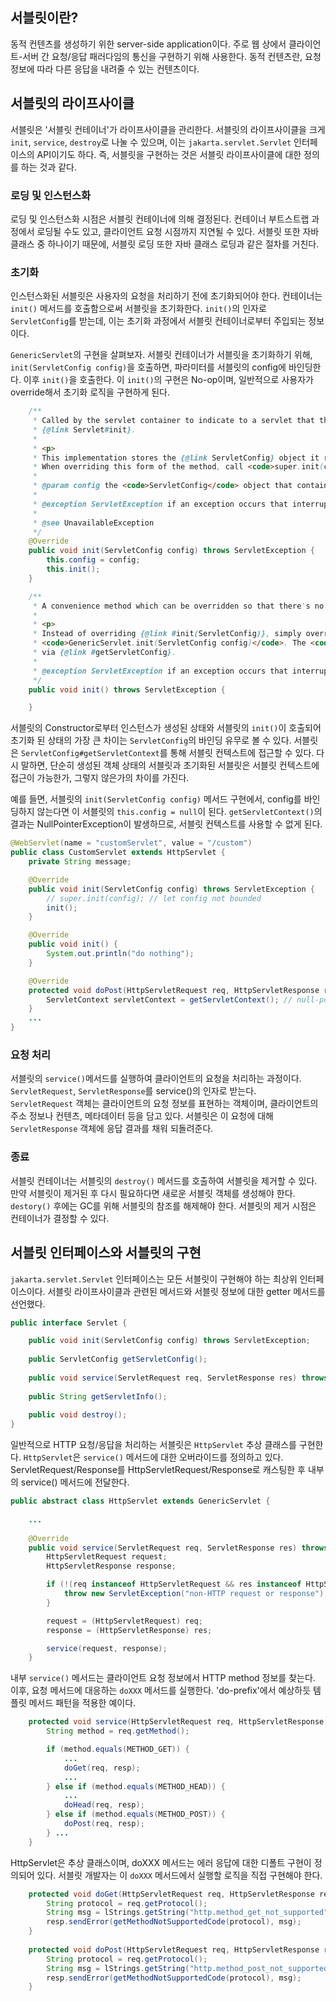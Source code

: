## 서블릿이란?
동적 컨텐츠를 생성하기 위한 server-side application이다. 주로 웹 상에서 클라이언트-서버 간 요청/응답 패러다임의 통신을 구현하기 위해 사용한다.
동적 컨텐츠란, 요청 정보에 따라 다른 응답을 내려줄 수 있는 컨텐츠이다. 

## 서블릿의 라이프사이클
서블릿은 '서블릿 컨테이너'가 라이프사이클을 관리한다. 서블릿의 라이프사이클을 크게 `init`, `service`, `destroy`로 나눌 수 있으며, 이는 `jakarta.servlet.Servlet` 인터페이스의 API이기도 하다. 
즉, 서블릿을 구현하는 것은 서블릿 라이프사이클에 대한 정의를 하는 것과 같다.  

### 로딩 및 인스턴스화
로딩 및 인스턴스화 시점은 서블릿 컨테이너에 의해 결정된다. 컨테이너 부트스트랩 과정에서 로딩될 수도 있고, 클라이언트 요청 시점까지 지연될 수 있다. 
서블릿 또한 자바 클래스 중 하나이기 때문에, 서블릿 로딩 또한 자바 클래스 로딩과 같은 절차를 거친다.

### 초기화
인스턴스화된 서블릿은 사용자의 요청을 처리하기 전에 초기화되어야 한다. 컨테이너는 `init()` 메서드를 호출함으로써 서블릿을 초기화한다. 
`init()`의 인자로 `ServletConfig`를 받는데, 이는 초기화 과정에서 서블릿 컨테이너로부터 주입되는 정보이다. 

`GenericServlet`의 구현을 살펴보자. 서블릿 컨테이너가 서블릿을 초기화하기 위해, `init(ServletConfig config)`을 호출하면, 파라미터를 서블릿의 config에 바인딩한다. 
이후 `init()`을 호출한다. 이 `init()`의 구현은 No-op이며, 일반적으로 사용자가 override해서 초기화 로직을 구현하게 된다.

```java
    /**
     * Called by the servlet container to indicate to a servlet that the servlet is being placed into service. See
     * {@link Servlet#init}.
     *
     * <p>
     * This implementation stores the {@link ServletConfig} object it receives from the servlet container for later use.
     * When overriding this form of the method, call <code>super.init(config)</code>.
     *
     * @param config the <code>ServletConfig</code> object that contains configuration information for this servlet
     *
     * @exception ServletException if an exception occurs that interrupts the servlet's normal operation
     * 
     * @see UnavailableException
     */
    @Override
    public void init(ServletConfig config) throws ServletException {
        this.config = config;
        this.init();
    }

    /**
     * A convenience method which can be overridden so that there's no need to call <code>super.init(config)</code>.
     *
     * <p>
     * Instead of overriding {@link #init(ServletConfig)}, simply override this method and it will be called by
     * <code>GenericServlet.init(ServletConfig config)</code>. The <code>ServletConfig</code> object can still be retrieved
     * via {@link #getServletConfig}.
     *
     * @exception ServletException if an exception occurs that interrupts the servlet's normal operation
     */
    public void init() throws ServletException {

    }
```

서블릿의 Constructor로부터 인스턴스가 생성된 상태와 서블릿의 `init()`이 호출되어 초기화 된 상태의 가장 큰 차이는 `ServletConfig`의 바인딩 유무로 볼 수 있다.
서블릿은 `ServletConfig#getServletContext`를 통해 서블릿 컨텍스트에 접근할 수 있다. 다시 말하면, 단순히 생성된 객체 상태의 서블릿과 초기화된 서블릿은 서블릿 컨텍스트에 접근이 가능한가, 그렇지 않은가의 차이를 가진다.

예를 들면, 서블릿의 `init(ServletConfig config)` 메서드 구현에서, config를 바인딩하지 않는다면 이 서블릿의 `this.config = null`이 된다. 
`getServletContext()`의 결과는 NullPointerException이 발생하므로, 서블릿 컨텍스트를 사용할 수 없게 된다.
```java
@WebServlet(name = "customServlet", value = "/custom")
public class CustomServlet extends HttpServlet {
    private String message;

    @Override
    public void init(ServletConfig config) throws ServletException {
        // super.init(config); // let config not bounded
        init();
    }

    @Override
    public void init() {
        System.out.println("do nothing");
    }

    @Override
    protected void doPost(HttpServletRequest req, HttpServletResponse resp) throws ServletException, IOException {
        ServletContext servletContext = getServletContext(); // null-pointer exception
    }
    ...
}
```

### 요청 처리
서블릿의 `service()`메서드를 실행하여 클라이언트의 요청을 처리하는 과정이다. `ServletRequest`, `ServletResponse`를 service()의 인자로 받는다.  
`ServletRequest` 객체는 클라이언트의 요청 정보를 표현하는 객체이며, 클라이언트의 주소 정보나 컨텐츠, 메타데이터 등을 담고 있다.
서블릿은 이 요청에 대해 `ServletResponse` 객체에 응답 결과를 채워 되돌려준다.

### 종료
서블릿 컨테이너는 서블릿의 `destroy()` 메서드를 호출하여 서블릿을 제거할 수 있다. 만약 서블릿이 제거된 후 다시 필요하다면 새로운 서블릿 객체를 생성해야 한다. 
`destory()` 후에는 GC를 위해 서블릿의 참조를 해제해야 한다. 서블릿의 제거 시점은 컨테이너가 결정할 수 있다. 


## 서블릿 인터페이스와 서블릿의 구현
`jakarta.servlet.Servlet` 인터페이스는 모든 서블릿이 구현해야 하는 최상위 인터페이스이다. 서블릿 라이프사이클과 관련된 메서드와 서블릿 정보에 대한 getter 메서드를 선언했다.
```java
public interface Servlet {

    public void init(ServletConfig config) throws ServletException;
    
    public ServletConfig getServletConfig();
    
    public void service(ServletRequest req, ServletResponse res) throws ServletException, IOException;
    
    public String getServletInfo();
    
    public void destroy();
}
```

일반적으로 HTTP 요청/응답을 처리하는 서블릿은 `HttpServlet` 추상 클래스를 구현한다. `HttpServlet`은 `service()` 메서드에 대한 오버라이드를 정의하고 있다.
ServletRequest/Response를 HttpServletRequest/Response로 캐스팅한 후 내부의 service() 메서드에 전달한다.
```java
public abstract class HttpServlet extends GenericServlet {
    
    ...
    
    @Override
    public void service(ServletRequest req, ServletResponse res) throws ServletException, IOException {
        HttpServletRequest request;
        HttpServletResponse response;

        if (!(req instanceof HttpServletRequest && res instanceof HttpServletResponse)) {
            throw new ServletException("non-HTTP request or response");
        }

        request = (HttpServletRequest) req;
        response = (HttpServletResponse) res;

        service(request, response);
    }
```

내부 `service()` 메서드는 클라이언트 요청 정보에서 HTTP method 정보를 찾는다. 이후, 요청 메서드에 대응하는 `doXXX` 메서드를 실행한다. 
'do-prefix'에서 예상하듯 템플릿 메서드 패턴을 적용한 예이다.
```java
    protected void service(HttpServletRequest req, HttpServletResponse resp) throws ServletException, IOException {
        String method = req.getMethod();

        if (method.equals(METHOD_GET)) {   
            ...
            doGet(req, resp);
            ...
        } else if (method.equals(METHOD_HEAD)) {
            ...
            doHead(req, resp);
        } else if (method.equals(METHOD_POST)) {
            doPost(req, resp);
        } ... 
    }
```

HttpServlet은 추상 클래스이며, doXXX 메서드는 에러 응답에 대한 디폴트 구현이 정의되어 있다. 서블릿 개발자는 이 `doXXX` 메서드에서 실행할 로직을 직접 구현해야 한다. 
```java
    protected void doGet(HttpServletRequest req, HttpServletResponse resp) throws ServletException, IOException {
        String protocol = req.getProtocol();
        String msg = lStrings.getString("http.method_get_not_supported");
        resp.sendError(getMethodNotSupportedCode(protocol), msg);
    }
    
    protected void doPost(HttpServletRequest req, HttpServletResponse resp) throws ServletException, IOException {
        String protocol = req.getProtocol();
        String msg = lStrings.getString("http.method_post_not_supported");
        resp.sendError(getMethodNotSupportedCode(protocol), msg);
    }
```


